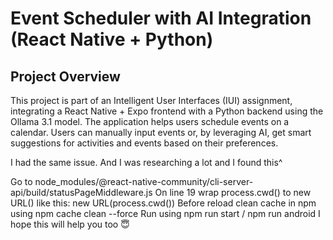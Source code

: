 # Event Scheduler with AI Integration (React Native + Python)

## Project Overview

This project is part of an Intelligent User Interfaces (IUI) assignment, integrating a React Native + Expo frontend with a Python backend using the Ollama 3.1 model. The application helps users schedule events on a calendar. Users can manually input events or, by leveraging AI, get smart suggestions for activities and events based on their preferences.

I had the same issue. And I was researching a lot and I found this^

Go to node_modules/@react-native-community/cli-server-api/build/statusPageMiddleware.js
On line 19 wrap process.cwd() to new URL() like this:
new URL(process.cwd())
Before reload clean cache in npm using npm cache clean --force
Run using npm run start / npm run android
I hope this will help you too 😇